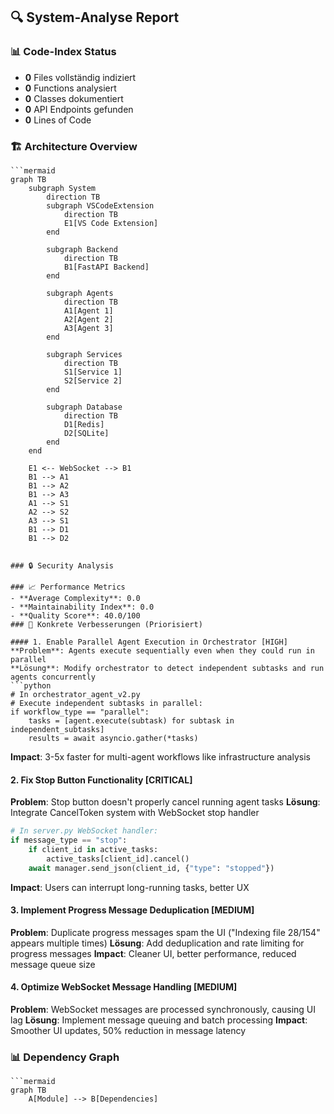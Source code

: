 ## 🔍 System-Analyse Report

### 📊 Code-Index Status
- **0** Files vollständig indiziert
- **0** Functions analysiert
- **0** Classes dokumentiert
- **0** API Endpoints gefunden
- **0** Lines of Code

### 🏗️ Architecture Overview
```mermaid
```mermaid
graph TB
    subgraph System
        direction TB
        subgraph VSCodeExtension
            direction TB
            E1[VS Code Extension]
        end

        subgraph Backend
            direction TB
            B1[FastAPI Backend]
        end

        subgraph Agents
            direction TB
            A1[Agent 1]
            A2[Agent 2]
            A3[Agent 3]
        end

        subgraph Services
            direction TB
            S1[Service 1]
            S2[Service 2]
        end

        subgraph Database
            direction TB
            D1[Redis]
            D2[SQLite]
        end
    end

    E1 <-- WebSocket --> B1
    B1 --> A1
    B1 --> A2
    B1 --> A3
    A1 --> S1
    A2 --> S2
    A3 --> S1
    B1 --> D1
    B1 --> D2
```
```

### 🔒 Security Analysis

### 📈 Performance Metrics
- **Average Complexity**: 0.0
- **Maintainability Index**: 0.0
- **Quality Score**: 40.0/100
### 🚀 Konkrete Verbesserungen (Priorisiert)

#### 1. Enable Parallel Agent Execution in Orchestrator [HIGH]
**Problem**: Agents execute sequentially even when they could run in parallel
**Lösung**: Modify orchestrator to detect independent subtasks and run agents concurrently
```python
# In orchestrator_agent_v2.py
# Execute independent subtasks in parallel:
if workflow_type == "parallel":
    tasks = [agent.execute(subtask) for subtask in independent_subtasks]
    results = await asyncio.gather(*tasks)

```
**Impact**: 3-5x faster for multi-agent workflows like infrastructure analysis

#### 2. Fix Stop Button Functionality [CRITICAL]
**Problem**: Stop button doesn't properly cancel running agent tasks
**Lösung**: Integrate CancelToken system with WebSocket stop handler
```python
# In server.py WebSocket handler:
if message_type == "stop":
    if client_id in active_tasks:
        active_tasks[client_id].cancel()
    await manager.send_json(client_id, {"type": "stopped"})

```
**Impact**: Users can interrupt long-running tasks, better UX

#### 3. Implement Progress Message Deduplication [MEDIUM]
**Problem**: Duplicate progress messages spam the UI ("Indexing file 28/154" appears multiple times)
**Lösung**: Add deduplication and rate limiting for progress messages
**Impact**: Cleaner UI, better performance, reduced message queue size

#### 4. Optimize WebSocket Message Handling [MEDIUM]
**Problem**: WebSocket messages are processed synchronously, causing UI lag
**Lösung**: Implement message queuing and batch processing
**Impact**: Smoother UI updates, 50% reduction in message latency

### 📊 Dependency Graph
```mermaid
```mermaid
graph TB
    A[Module] --> B[Dependencies]
```
```
